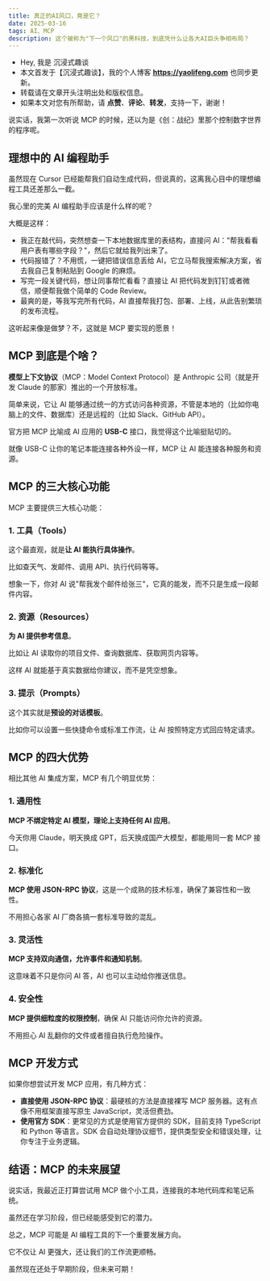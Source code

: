 ```yaml
---
title: 真正的AI风口，竟是它？
date: 2025-03-16
tags: AI、MCP
description: 这个被称为"下一个风口"的黑科技，到底凭什么让各大AI巨头争相布局？
---
```


-   Hey, 我是 沉浸式趣谈
-   本文首发于【沉浸式趣谈】，我的个人博客 **https://yaolifeng.com** 也同步更新。
-   转载请在文章开头注明出处和版权信息。
-   如果本文对您有所帮助，请 **点赞**、**评论**、**转发**，支持一下，谢谢！

说实话，我第一次听说 MCP 的时候，还以为是《创：战纪》里那个控制数字世界的程序呢。

## 理想中的 AI 编程助手

虽然现在 Cursor 已经能帮我们自动生成代码，但说真的，这离我心目中的理想编程工具还差那么一截。

我心里的完美 AI 编程助手应该是什么样的呢？

大概是这样：

-   我正在敲代码，突然想查一下本地数据库里的表结构，直接问 AI："帮我看看用户表有哪些字段？"，然后它就给我列出来了。
-   代码报错了？不用慌，一键把错误信息丢给 AI，它立马帮我搜索解决方案，省去我自己复制粘贴到 Google 的麻烦。
-   写完一段关键代码，想让同事帮忙看看？直接让 AI 把代码发到钉钉或者微信，顺便帮我做个简单的 Code Review。
-   最爽的是，等我写完所有代码，AI 直接帮我打包、部署、上线，从此告别繁琐的发布流程。

这听起来像是做梦？不，这就是 MCP 要实现的愿景！

## MCP 到底是个啥？

**模型上下文协议**（MCP：Model Context Protocol）是 Anthropic 公司（就是开发 Claude 的那家）推出的一个开放标准。

简单来说，它让 AI 能够通过统一的方式访问各种资源，不管是本地的（比如你电脑上的文件、数据库）还是远程的（比如 Slack、GitHub API）。

官方把 MCP 比喻成 AI 应用的 **USB-C** 接口，我觉得这个比喻挺贴切的。

就像 USB-C 让你的笔记本能连接各种外设一样，MCP 让 AI 能连接各种服务和资源。

## MCP 的三大核心功能

MCP 主要提供三大核心功能：

### 1. 工具（Tools）

这个最直观，就是**让 AI 能执行具体操作**。

比如查天气、发邮件、调用 API、执行代码等等。

想象一下，你对 AI 说"帮我发个邮件给张三"，它真的能发，而不只是生成一段邮件内容。

### 2. 资源（Resources）

**为 AI 提供参考信息**。

比如让 AI 读取你的项目文件、查询数据库、获取网页内容等。

这样 AI 就能基于真实数据给你建议，而不是凭空想象。

### 3. 提示（Prompts）

这个其实就是**预设的对话模板**。

比如你可以设置一些快捷命令或标准工作流，让 AI 按照特定方式回应特定请求。

## MCP 的四大优势

相比其他 AI 集成方案，MCP 有几个明显优势：

### 1. 通用性

**MCP 不绑定特定 AI 模型，理论上支持任何 AI 应用**。

今天你用 Claude，明天换成 GPT，后天换成国产大模型，都能用同一套 MCP 接口。

### 2. 标准化

**MCP 使用 JSON-RPC 协议**，这是一个成熟的技术标准，确保了兼容性和一致性。

不用担心各家 AI 厂商各搞一套标准导致的混乱。

### 3. 灵活性

**MCP 支持双向通信，允许事件和通知机制**。

这意味着不只是你问 AI 答，AI 也可以主动给你推送信息。

### 4. 安全性

**MCP 提供细粒度的权限控制**，确保 AI 只能访问你允许的资源。

不用担心 AI 乱翻你的文件或者擅自执行危险操作。

## MCP 开发方式

如果你想尝试开发 MCP 应用，有几种方式：

-   **直接使用 **JSON-RPC** 协议**：最硬核的方法是直接裸写 MCP 服务器。这有点像不用框架直接写原生 JavaScript，灵活但费劲。
-   **使用官方 SDK**：更常见的方式是使用官方提供的 SDK，目前支持 TypeScript 和 Python 等语言。SDK 会自动处理协议细节，提供类型安全和错误处理，让你专注于业务逻辑。

## 结语：MCP 的未来展望

说实话，我最近正打算尝试用 MCP 做个小工具，连接我的本地代码库和笔记系统。

虽然还在学习阶段，但已经能感受到它的潜力。

总之，MCP 可能是 AI 编程工具的下一个重要发展方向。

它不仅让 AI 更强大，还让我们的工作流更顺畅。

虽然现在还处于早期阶段，但未来可期！

